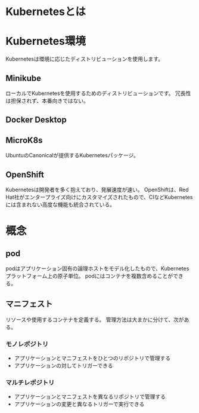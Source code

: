 # Kubernetesとは


# Kubernetes環境

Kubernetesは環境に応じたディストリビューションを使用します。

## Minikube

ローカルでKubernetesを使用するためのディストリビューションです。
冗長性は担保されず、本番向きではない。

## Docker Desktop


## MicroK8s

UbuntuのCanonicalが提供するKubernetesパッケージ。

## OpenShift

Kubernetesは開発者を多く抱えており、発展速度が速い。
OpenShiftは、Red Hat社がエンタープライズ向けにカスタマイズされたもので、CIなどKubernetesには含まれない高度な機能も統合されている。

# 概念

## pod

podはアプリケーション固有の論理ホストをモデル化したもので、Kubernetesプラットフォーム上の原子単位。
podにはコンテナを複数含めることができる。

## マニフェスト

リソースや使用するコンテナを定義する。
管理方法は大まかに分けて、次がある。

### モノレポジトリ

- アプリケーションとマニフェストをひとつのリポジトリで管理する
- アプリケーションの対してトリガーできる

### マルチレポジトリ

- アプリケーションとマニフェストを異なるリポジトリで管理する
- アプリケーションの変更と異なるトリガーで実行できる
